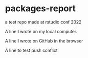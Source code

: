 # packages-report
a test repo made at rstudio conf 2022

A line I wrote on my local computer.

A line I wrote on GitHub in the browser

A line to test push conflict
